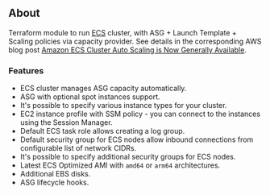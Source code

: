 ## About

Terraform module to run [ECS](https://aws.amazon.com/ecs/) cluster, with ASG + Launch Template + Scaling policies via capacity provider.
See details in the corresponding AWS blog post [Amazon ECS Cluster Auto Scaling is Now Generally Available](https://aws.amazon.com/ru/blogs/aws/aws-ecs-cluster-auto-scaling-is-now-generally-available/).

### Features
* ECS cluster manages ASG capacity automatically.
* ASG with optional spot instances support.
* It's possible to specify various instance types for your cluster.
* EC2 instance profile with SSM policy - you can connect to the instances using the Session Manager.
* Default ECS task role allows creating a log group.
* Default security group for ECS nodes allow inbound connections from configurable list of network CIDRs.
* It's possible to specify additional security groups for ECS nodes.
* Latest ECS Optimized AMI with `amd64` or `arm64` architectures.
* Additional EBS disks.
* ASG lifecycle hooks.
